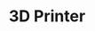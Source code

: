 ---
layout: page
title: 3D Printer
description: End-to-end printer implementation, including custom RTOS running on Raspberry Pi, custom slicing algorithm, custom sensor setup, etc. Work in progress!
redirect: https://github.com/ishanchadha01/printer
importance: 1
# category: work
# related_publications: einstein1956investigations, einstein1950meaning
---